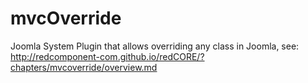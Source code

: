 # mvcOverride
Joomla System Plugin that allows overriding any class in Joomla, see: http://redcomponent-com.github.io/redCORE/?chapters/mvcoverride/overview.md
